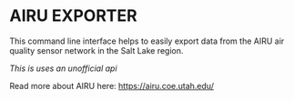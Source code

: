 # AIRU EXPORTER

This command line interface helps to easily export data from the AIRU air quality sensor network in the Salt Lake region.

*This is uses an unofficial api*

Read more about AIRU here: https://airu.coe.utah.edu/
